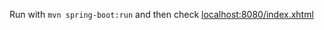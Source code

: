 


Run with `mvn spring-boot:run` and then check [localhost:8080/index.xhtml](localhost:8080/index.xhtml)

